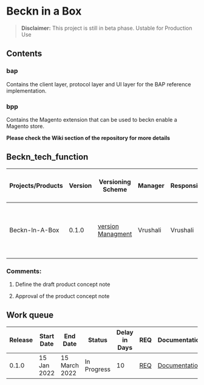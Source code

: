 # Beckn in a Box
> **Disclaimer:** This project is still in beta phase. Ustable for Production Use

## Contents

### bap
Contains the client layer, protocol layer and UI layer for the BAP reference implementation.

### bpp
Contains the Magento extension that can be used to beckn enable a Magento store.

**Please check the Wiki section of the repository for more details**

## Beckn_tech_function

|Projects/Products|Version|Versioning Scheme|Manager|Responsible|Accountable|Consulted|Informed|Last update|Last updated date|Next upcoming release date|
|-----------------|-------|-----------------|-------|-----------|-----------|---------|--------|-----------|-----------------|--------------------------
|Beckn-In-A-Box|0.1.0|[version Managment](https://docs.google.com/document/d/1HjXV4W2STirMUa2_L8bGWB0ORn9SeYRvJSyUPbntbXY/edit#heading=h.b06d3jp4draa)|Vrushali|Vrushali|Vrushali|Enterprise Minds, Indglobal|General Public|BIAB retail BAP functionality testing done. Bug fixing is in progress|20 Jan 2022|15/03/2022

### Comments:

1. Define the draft product concept note 

2. Approval of the product concept note

## Work queue
|Release|Start Date|End Date|Status|Delay in Days|REQ|Documentation|Code|Logs
|-------|----------|--------|------|-------------|---|-------------|----|----
|0.1.0|15 Jan 2022|15 March 2022|In Progress|10|[REQ](https://github.com/beckn/beckn-in-a-box)|[Documentation](https://github.com/beckn/beckn-in-a-box/wiki)|[Code](https://github.com/beckn/beckn-in-a-box)|

